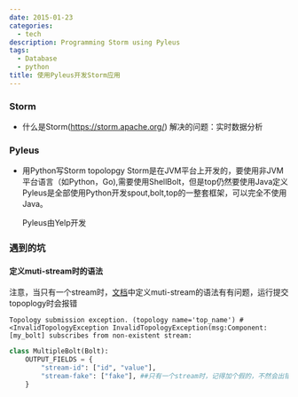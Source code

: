 ```yaml
---
date: 2015-01-23
categories:
  - tech
description: Programming Storm using Pyleus
tags:
  - Database
  - python
title: 使用Pyleus开发Storm应用
---
```




### Storm

- 什么是Storm(https://storm.apache.org/)
  解决的问题：实时数据分析

### Pyleus

- 用Python写Storm topolopgy
  Storm是在JVM平台上开发的，要使用非JVM平台语言（如Python，Go),需要使用ShellBolt，但是top仍然要使用Java定义
  Pyleus是全部使用Python开发spout,bolt,top的一整套框架，可以完全不使用Java。

  Pyleus由Yelp开发


### 遇到的坑

#### 定义muti-stream时的语法

注意，当只有一个stream时，[文档](http://yelp.github.io/pyleus/grouping.html#groupings)中定义muti-stream的语法有有问题，运行提交topoplogy时会报错

    Topology submission exception. (topology name='top_name') #<InvalidTopologyException InvalidTopologyException(msg:Component: [my_bolt] subscribes from non-existent stream:

~~~python
class MultipleBolt(Bolt):
    OUTPUT_FIELDS = {
        "stream-id": ["id", "value"],
        "stream-fake": ["fake"], ##只有一个stream时，记得加个假的，不然会出错
    }
~~~